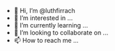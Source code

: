 - 👋 Hi, I’m @luthfirrach
- 👀 I’m interested in ...
- 🌱 I’m currently learning ...
- 💞️ I’m looking to collaborate on ...
- 📫 How to reach me ...

<!---
luthfirrach/luthfirrach is a ✨ special ✨ repository because its `README.md` (this file) appears on your GitHub profile.
You can click the Preview link to take a look at your changes.
--->
